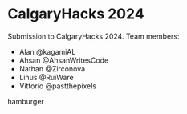 CalgaryHacks 2024
=================

Submission to CalgaryHacks 2024. Team members:
- Alan @kagamiAL
- Ahsan @AhsanWritesCode
- Nathan @Zirconova
- Linus @RuiWare
- Vittorio @pastthepixels

hamburger
